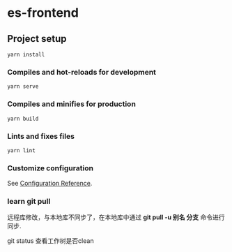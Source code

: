 # es-frontend

## Project setup
```
yarn install
```

### Compiles and hot-reloads for development
```
yarn serve
```

### Compiles and minifies for production
```
yarn build
```

### Lints and fixes files
```
yarn lint
```

### Customize configuration
See [Configuration Reference](https://cli.vuejs.org/config/).


### learn git pull
远程库修改，与本地库不同步了，在本地库中通过 **git pull -u 别名 分支** 命令进行同步.

git status 查看工作树是否clean
